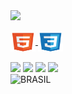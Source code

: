 <div>
  <a href="https://github.com/obrunomogli">
    <!--primeiro quadro-->
  <img height="180em" src="https://github-readme-stats.vercel.app/api?username=obrunomogli&hide=contribs&show_icons=true&theme=merko&include_all_commits=true&count_private=true"/>
    <!--segundo quadro-->
  <!-- <img height="180em" src="https://github-readme-stats.vercel.app/api/top-langs/?username=obrunomogli&layout=compact&langs_count=6&theme=merko"/> -->
</div>
  <!--icones dos programas https://devicon.dev -->
<div style="display: inline_block"><br>
  <!--<img align="center" alt="Js" height="30" width="40" src="https://raw.githubusercontent.com/devicons/devicon/master/icons/javascript/javascript-plain.svg">-->
  <img align="center" alt="HTML" height="30" width="40" src="https://raw.githubusercontent.com/devicons/devicon/master/icons/html5/html5-original.svg">
  <img align="center" alt="CSS" height="30" width="40" src="https://raw.githubusercontent.com/devicons/devicon/master/icons/css3/css3-original.svg">
</div>

  <br>

<div> 
    <!-- social https://shields.io -->
  <a href="https://www.youtube.com/brunomogli" target="_blank"><img src="https://img.shields.io/badge/YouTube-FF0000?style=for-the-badge&logo=youtube&logoColor=white" target="_blank"></a>
  <a href="https://instagram.com/bunomogli" target="_blank"><img src="https://img.shields.io/badge/-Instagram-%23E4405F?style=for-the-badge&logo=instagram&logoColor=white" target="_blank"></a>
  <a href="https://discord.gg/pDQx2yuqqP" target="_blank"><img src="https://img.shields.io/badge/Discord-7289DA?style=for-the-badge&logo=discord&logoColor=white" target="_blank"></a> 
  <a href = "mailto:obrunomogli@gmail.com"><img src="https://img.shields.io/badge/-Gmail-%23333?style=for-the-badge&logo=gmail&logoColor=white" target="_blank"></a>
  <!--  <a href="https://www.linkedin.com/in/ricardohdias" target="_blank"><img src="https://img.shields.io/badge/-LinkedIn-%230077B5?style=for-the-badge&logo=linkedin&logoColor=white" target="_blank"></a> -->
  <br>
  <!-- sanic -->
  <!--<marquee behavior="scroll" direction="right" scrollamount="100"><img src="https://c.tenor.com/Nnky6Tc67XUAAAAi/sonic-run.gif" alt="SANIC" width="100"></marquee>-->
   <img src="https://www.fightersgeneration.com/news2022/game/stage/super-sf2-turbo-blanka-stage.gif" alt="BRASIL"
  ![Snake animation](https://github.com/obrunomogli/obrunomogli/blob/output/github-contribution-grid-snake.svg)
  
</div>
<!--https://github.com/anuraghazra/github-readme-stats-->
